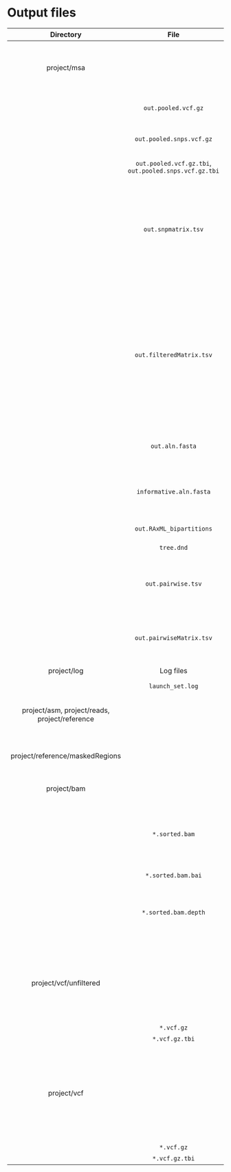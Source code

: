 Output files
============
| Directory |File    |   Description  | Notes |
|:------:|:---------:|----------------|-------|
|project/msa  || The multiple sequence alignment directory | Most of the output files you want are here like the multiple sequence alignment and the phylogeny|
||`out.pooled.vcf.gz` | the pooled VCF file created from `bcftools merge` | |
||`out.pooled.snps.vcf.gz` | SNPs vcf | The same data as `out.pooled.vcf.gz` but filtered to SNPs only. |
||`out.pooled.vcf.gz.tbi`, `out.pooled.snps.vcf.gz.tbi` | the tabix index file for each VCF | |
||`out.snpmatrix.tsv` | the `bcftools query` output | This file is essentially the main SNP matrix and describes the position and allele for each genome.  Each allele is in the genotype (GT) format, as specified in the vcf format specification |
||`out.filteredMatrix.tsv` | the filtered `bcftools query` output | After `out.snpmatrix.tsv` is generated, this file describes remaining SNPs after some are filtered out, usually because the `--allowedFlanking` option in `launch_set.pl`, `--allowed` in `filterMatrix.pl`, or similar parameters in other scripts |
||`out.aln.fasta` | the output alignment file in fasta format. | Make any changes to this file before running a phylogeny |program.  Do not use `informative.aln.fasta` to make edits because positions might come and go and therefore you might lose resolution. After any edits, use `removeUninformativeSites.pl` to re-create `informative.aln.fasta`  |
|| `informative.aln.fasta` | The alignment after removing uninformative columns (ambiguities, invariants, gaps) | Do not make any changes to this file before running a phylogeny. Make the changes in `out.aln.fasta` |
|| `out.RAxML_bipartitions` | RAxML-generated tree in newick format | |
|| `tree.dnd` | Symlink to `out.RAxML_bipartitions`| |
|| `out.pairwise.tsv` | Pairwise distances file | Format: tab-delimited with three columns: genome1, genome2, hqSNP distance |
|| `out.pairwiseMatrix.tsv` | Pairwise distances matrix | The same data as `out.pairwise.tsv`, but in a 2-d matrix. Generated with `pairwiseTo2d.pl`. |
|project/log| Log files||
|| `launch_set.log`    | The SET log files are here | |
|project/asm, project/reads, project/reference || The assemblies, reads, and reference directories | These input directories are described elsewhere. |
|project/reference/maskedRegions || BED-formatted files that describe the regions to mask in the reference genome| Custom bed files with a `.bed` extension can also be placed here|
|project/bam|| Output bam files are here|
||`*.sorted.bam` | sorted bam files | The query and reference name are encoded in the filename; many times the reference name will just be called "reference." |
||`*.sorted.bam.bai` | samtools index file || 
||`*.sorted.bam.depth` | samtools depth output | It is a three-column format: seqname, pos, depth. Sites with zero-depth have been filled in using Lyve-SET. |
|project/vcf/unfiltered|| Output VCF files|These filtered VCF files are deprecated in favor of `project/vcf/*.vcf` and will probably not be continued in future versions of Lyve-SET|
||`*.vcf.gz`|VCF files |Filtered VCF files||
||`*.vcf.gz.tbi`| Tabix index files||
|project/vcf||VCF files|Have the same file format as the `*.sorted.bam` files, so that they can be matched easily when running Lyve-SET. These files are sorted with vcftools and compressed with bgzip.|
||`*.vcf.gz`|VCF files |Filtered VCF files||
||`*.vcf.gz.tbi`| Tabix index files||
